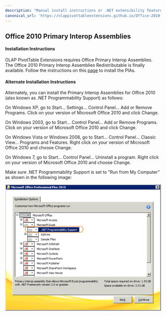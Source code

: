 ```yaml
---
description: "Manual install instructions or .NET extensibility features in Office 2010"
canonical_url: 'https://olappivottableextensions.github.io/Office-2010-Primary-Interop-Assemblies'
---
```

## Office 2010 Primary Interop Assemblies

#### Installation Instructions

OLAP PivotTable Extensions requires Office Primary Interop Assemblies. The Office 2010 Primary Interop Assemblies Redistributable is finally available. Follow the instructions on this [page](http://www.microsoft.com/downloads/en/details.aspx?FamilyID=938fe8ad-583b-4bd7-a345-23250dc15855) to install the PIAs.





#### Alternate Installation Instructions

Alternately, you can install the Primary Interop Assemblies for Office 2010 (also known as .NET Programmability Support) as follows:

On Windows XP, go to Start... Settings... Control Panel... Add or Remove Programs. Click on your version of Microsoft Office 2010 and click Change.

On Windows 2003, go to Start... Control Panel... Add or Remove Programs. Click on your version of Microsoft Office 2010 and click Change.

On Windows Vista or Windows 2008, go to Start... Control Panel... Classic View... Programs and Features. Right click on your version of Microsoft Office 2010 and choose Change.

On Windows 7, go to Start... Control Panel... Uninstall a program. Right click on your version of Microsoft Office 2010 and choose Change.

Make sure .NET Programmability Support is set to "Run from My Computer" as shown in the following image:

![](Office%202010%20Primary%20Interop%20Assemblies_Office2010PIA.png)